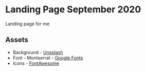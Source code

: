 # Landing Page September 2020
 Landing page for me

## Assets
- Background - [Unsplash](https://source.unsplash.com/)
- Font - Montserrat - [Google Fonts](https://fonts.google.com/specimen/Montserrat)
- Icons - [FontAwesome](https://fontawesome.com/)
